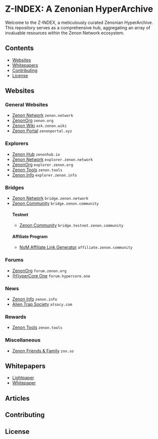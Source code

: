 # Z-INDEX: A Zenonian HyperArchive

Welcome to the Z-INDEX, a meticulously curated Zenonian HyperArchive. This repository serves as a comprehensive hub, aggregating an array of invaluable resources within the Zenon Network ecosystem.

## Contents

- [Websites](#websites)
- [Whitepapers](#whitepapers)
- [Contributing](#contributing)
- [License](#license)

## Websites

### General Websites

- [Zenon Network](https://zenon.network) `zenon.network`
- [ZenonOrg](https://zenon.org) `zenon.org`
- [Zenon Wiki](https://ask.zenon.wiki) `ask.zenon.wiki`
- [Zenon Portal](https://zenonportal.xyz) `zenonportal.xyz`

### Explorers

- [Zenon Hub](https://zenonhub.io) `zenonhub.io`
- [Zenon Network](https://explorer.zenon.network) `explorer.zenon.network`
- [ZenonOrg](https://explorer.zenon.org) `explorer.zenon.org`
- [Zenon Tools](https://zenon.tools) `zenon.tools`
- [Zenon Info](https://explorer.zenon.info) `explorer.zenon.info`

### Bridges

- [Zenon Network](https://bridge.zenon.network) `bridge.zenon.network`
- [Zenon Community](https://bridge.mainnet.zenon.community) `bridge.zenon.community`
  #### Testnet
  - [Zenon Community](https://bridge.testnet.zenon.community) `bridge.testnet.zenon.community`
  #### Affiliate Program
  - [NoM Affiliate Link Generator](https://affiliate.zenon.community) `affiliate.zenon.community`

### Forums

- [ZenonOrg](https://forum.zenon.org) `forum.zenon.org`
- [{H}yperCore One](https://forum.hypercore.one) `forum.hypercore.one`

### News

- [Zenon Info](https://zenon.info) `zenon.info`
- [Alien Trap Society](https://atsocy.com) `atsocy.com`

### Rewards

- [Zenon Tools](https://zenon.tools) `zenon.tools`

### Miscellaneous

- [Zenon Friends & Family](https://znn.so) `znn.so`

## Whitepapers

- [Lightpaper](https://www.atsocy.com/assets/blog/whitepapers/lightpaper.pdf)
- [Whitepaper](https://www.atsocy.com/assets/blog/whitepapers/whitepaper.pdf)
## Articles


## Contributing


## License


